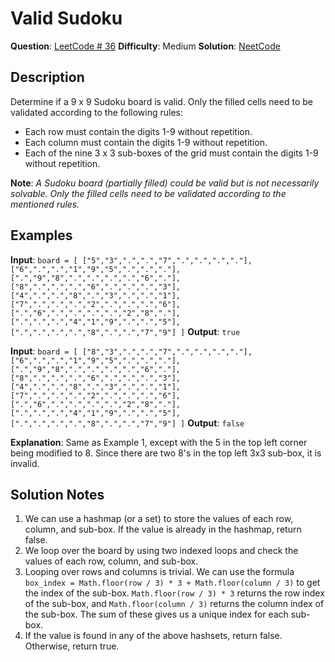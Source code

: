 # Valid Sudoku
__Question__: [LeetCode # 36](https://leetcode.com/problems/valid-sudoku/)
__Difficulty__: Medium
__Solution__: [NeetCode](https://www.youtube.com/watch?v=TjFXEUCMqI8&ab_channel=NeetCode)

## Description
Determine if a 9 x 9 Sudoku board is valid. Only the filled cells need to be validated according to the following rules:
- Each row must contain the digits 1-9 without repetition.
- Each column must contain the digits 1-9 without repetition.
- Each of the nine 3 x 3 sub-boxes of the grid must contain the digits 1-9 without repetition.

__Note__: _A Sudoku board (partially filled) could be valid but is not necessarily solvable.
Only the filled cells need to be validated according to the mentioned rules._

## Examples
__Input__: `board =
[
  ["5","3",".",".","7",".",".",".","."],
  ["6",".",".","1","9","5",".",".","."],
  [".","9","8",".",".",".",".","6","."],
  ["8",".",".",".","6",".",".",".","3"],
  ["4",".",".","8",".","3",".",".","1"],
  ["7",".",".",".","2",".",".",".","6"],
  [".","6",".",".",".",".","2","8","."],
  [".",".",".","4","1","9",".",".","5"],
  [".",".",".",".","8",".",".","7","9"]
]`
__Output__: `true`

__Input__: `board =
[
  ["8","3",".",".","7",".",".",".","."],
  ["6",".",".","1","9","5",".",".","."],
  [".","9","8",".",".",".",".","6","."],
  ["8",".",".",".","6",".",".",".","3"],
  ["4",".",".","8",".","3",".",".","1"],
  ["7",".",".",".","2",".",".",".","6"],
  [".","6",".",".",".",".","2","8","."],
  [".",".",".","4","1","9",".",".","5"],
  [".",".",".",".","8",".",".","7","9"]
]`
__Output__: `false`

__Explanation__: Same as Example 1, except with the 5 in the top left corner being modified to 8. Since there are two 8's in the top left 3x3 sub-box, it is invalid.

## Solution Notes
1. We can use a hashmap (or a set) to store the values of each row, column, and sub-box. If the value is already in the hashmap, return false.
2. We loop over the board by using two indexed loops and check the values of each row, column, and sub-box.
3. Looping over rows and columns is trivial. We can use the formula `box_index = Math.floor(row / 3) * 3 + Math.floor(column / 3)` to get the index of the sub-box. `Math.floor(row / 3) * 3` returns the row index of the sub-box, and `Math.floor(column / 3)` returns the column index of the sub-box. The sum of these gives us a unique index for each sub-box.
4. If the value is found in any of the above hashsets, return false. Otherwise, return true.
